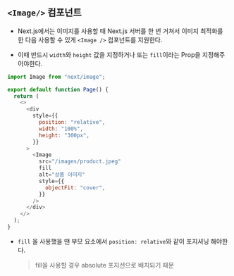 ## `<Image/>` 컴포넌트

- Next.js에서는 이미지를 사용할 때 Next.js 서버를 한 번 거쳐서 이미지 최적화를 한 다음 사용할 수 있게 `<Image />` 컴포넌트를 지원한다.

- 이때 반드시 `width`와 `height` 값을 지정하거나 또는 `fill`이라는 Prop을 지정해주어야한다.

```js
import Image from "next/image";

export default function Page() {
  return (
    <>
      <div
        style={{
          position: "relative",
          width: "100%",
          height: "300px",
        }}
      >
        <Image
          src="/images/product.jpeg"
          fill
          alt="상품 이미지"
          style={{
            objectFit: "cover",
          }}
        />
      </div>
    </>
  );
}
```

- `fill` 을 사용했을 땐 부모 요소에서 `position: relative`와 같이 포지셔닝 해야한다.
  > fill을 사용할 경우 absolute 포지션으로 배치되기 때문
